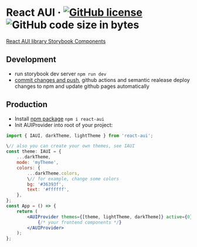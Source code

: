 # React AUI &middot; [![GitHub license](https://img.shields.io/badge/license-MIT-blue.svg)](https://github.com/iZemil/react-aui/blob/master/LICENSE) ![GitHub code size in bytes](https://img.shields.io/github/languages/code-size/izemil/react-aui)

[React AUI library Storybook Components](https://izemil.github.io/react-aui/)

## Development

-   run storybook dev server `npm run dev`
-   [commit changes and push](https://semantic-release.gitbook.io/semantic-release/), github actions and semantic realease deploy changes to npm and update github pages automatically

## Production

-   Install [npm package](https://www.npmjs.com/package/react-aui) `npm i react-aui`
-   Init AUIProvider into root of your project:

```jsx
import { IAUI, darkTheme, lightTheme } from 'react-aui';

\// also you can create your own themes, see IAUI
const theme: IAUI = {
	...darkTheme,
	mode: 'myTheme',
	colors: {
		...darkTheme.colors,
		\// for example, change some colors
		bg: '#36393f',
		text: '#ffffff',
	},
};
const App = () => {
	return (
		<AUIProvider themes={[theme, lightTheme, darkTheme]} active={0}>
			{/* your frontend components */}
		</AUIProvider>
	);
};
```
